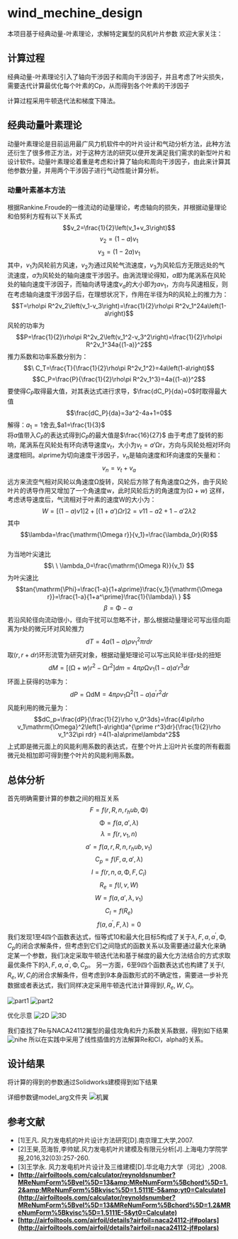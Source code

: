 # wind_mechine_design

本项目基于经典动量-叶素理论，求解特定翼型的风机叶片参数
欢迎大家关注：



## 计算过程
经典动量-叶素理论引入了轴向干涉因子和周向干涉因子，并且考虑了叶尖损失，需要迭代计算最优化每个叶素的Cp，从而得到各个叶素的干涉因子

计算过程采用牛顿迭代法和梯度下降法。

## 经典动量叶素理论
动量叶素理论是目前运用最广风力机软件中的叶片设计和气动分析方法，此种方法还衍生了很多修正方法，对于这种方法的研究以便开发满足我们需求的新型叶片和设计软件。动量叶素理论着重是考虑和计算了轴向和周向干涉因子，由此来计算其他参数分量，并用两个干涉因子进行气动性能计算分析。

### 动量叶素基本方法
根据Rankine.Froude的一维流动的动量理论，考虑轴向的损失，并根据动量理论和伯努利方程有以下关系式
$$v_2=\frac{1}{2}\left(v_1+v_3\right)$$
$$v_2=(1-a)v_1$$
$$v_3=(1-2a)v_1$$
其中，$v_1$为风轮前方风速，$v_2$为通过风轮气流速度，$v_3$为风轮后方无限远处的气流速度，$a$为风轮处的轴向速度干涉因子。由涡流理论得知，$a$即为尾涡系在风轮处的轴向速度干涉因子，而轴向诱导速度$v_a$的大小即为$av_1$，方向与风速相反，则在考虑轴向速度干涉因子后，在理想状况下，作用在半径为R的风轮上的推力为：
$$T=\rho\pi R^2v_2\left(v_1-v_3\right)=\frac{1}{2}\rho\pi R^2v_1^24a\left(1-a\right)$$
风轮的功率为
$$P=\frac{1}{2}\rho\pi R^2v_2\left(v_1^2-v_3^2\right)=\frac{1}{2}\rho\pi R^2v_1^34a{(1-a)}^2$$
推力系数和功率系数分别为：
$$\ C_T=\frac{T}{\frac{1}{2}\rho\pi R^2v_1^2}=4a\left(1-a\right)$$
$$C_P=\frac{P}{\frac{1}{2}\rho\pi R^2v_1^3}=4a{(1-a)}^2$$
要使得$C_P$取得最大值，对其表达式进行求导，$\frac{dC_P}{da}=0$时取得最大值
$$\frac{dC_P}{da}=3a^2-4a+1=0$$
解得：$a_1=1$舍去,$a1=\frac{1}{3}$  
将$a$值带入$C_P$的表达式得到$C_P$的最大值是$\frac{16}{27}$
由于考虑了旋转的影响，尾涡系在风轮处有环向诱导速度$v_t$，大小为$v_t=a\prime\mathrm{\Omega r}$，方向与风轮处相对环向速度相同。a\prime为切向速度干涉因子，$v_n$是轴向速度和环向速度的矢量和：
$$v_n=v_t+v_a$$
远方来流空气相对风轮以角速度$\mathrm{\Omega}$旋转，风轮后方除了有角速度$\mathrm{\Omega}$之外，由于风轮叶片的诱导作用又增加了一个角速度w，此时风轮后方的角速度为$(\mathrm{\Omega}+w)$
这样，考虑诱导速度后，气流相对于叶素的速度W的大小为：
$$W=[(1-a)v1]2+[(1+a')Ωr]2=v11-a2+1-a'2λ2$$ 
其中
$$\lambda=\frac{\mathrm{\Omega r}}{v_1}=\frac{\lambda_0r}{R}$$    
为当地叶尖速比
$$\ \ \lambda_0=\frac{\mathrm{\Omega R}}{v_1} $$
为叶尖速比
$$tan{\mathrm{\Phi}=\frac{1-a}{1+a\prime}\frac{v_1}{\mathrm{\Omega r}}=\frac{1-a}{1+a^\prime}\frac{1}{\lambda}\ } $$
$$\beta=\mathrm{\Phi}-\alpha\  $$
若沿风轮径向流动很小，径向干扰可以忽略不计，那么根据动量理论可写出径向距离为r处的微元环对风轮推力
$$dT=4a\left(1-a\right)\rho v_1^2\pi rdr $$
取$(r,r+dr)$环形流管为研究对象，根据动量矩理论可以写出风轮半径r处的扭矩
$$dM=\left[\left(\mathrm{\Omega}+w\right)r^2-\mathrm{\Omega}r^2\right]dm=4\pi\rho\mathrm{\Omega}v_1(1-a)a\prime r^3dr$$
环面上获得的功率为：
$$dP=\mathrm{\Omega dM}=4\pi\rho v_1\mathrm{\Omega}^2\left(1-a\right)a^\prime r^2dr$$
风能利用的微元量为：
$$dC_p=\frac{dP}{\frac{1}{2}\rho v_0^3ds}=\frac{4\pi\rho v_1\mathrm{\Omega}^2\left(1-a\right)a^{\prime r^3}dr}{\frac{1}{2}\rho v_1^32\pi rdr}
=4(1-a)a\prime\lambda^2$$
上式即是微元面上的风能利用系数的表达式，在整个叶片上沿叶片长度的所有截面微元处相加即可得到整个叶片的风能利用系数。

## 总体分析

首先明确需要计算的参数之间的相互关系
$$F=f(r,R,n,r_hub,\mathrm{\Phi})$$
$$\mathrm{\Phi}=f(a,a\prime,\lambda)$$
$$\lambda=f(r,v_1,n) $$
$$a\prime=f(a,r,R,n,r_hub,v_1) $$
$$C_p=f(F,a,a\prime,\lambda) $$
$$l=f(r,n,a,\mathrm{\Phi},F,C_l)$$
$$R_e=f(l,v,W) $$
$$W=f(a,a\prime,\lambda,v_1) $$
$$C_l=f(R_e)$$
$$f\left(a,a^\prime,F,\lambda\right)=0$$
我们发现1至4四个函数表达式，恒等式10和最大化目标5构成了关于$\lambda,F,a,a^\prime,\mathrm{\Phi},C_p$的闭合求解条件，但考虑到它们之间隐式的函数关系以及需要通过最大化来确定某一个参数，我们决定采取牛顿迭代法和基于梯度的最大化方法结合的方式求取最优条件下的$\lambda,F,a,a^\prime,\mathrm{\Phi},C_p$。
另一方面，6至9四个函数表达式也构建了关于$l,R_e,W,C_l$的闭合求解条件，但考虑到9本身函数形式的不确定性，需要进一步补充数据或者表达式，我们同样决定采用牛顿迭代法计算得到$l,R_e,W,C_l$。

![part1](doc/part1.png)
![part2](doc/part2.png)

优化示意
![2D](doc/N1.gif)
![3D](doc/3D2.gif)

我们查找了Re与NACA24112翼型的最佳攻角和升力系数关系数据，得到如下结果
![nihe](doc/拟合.png)
所以在实践中采用了线性插值的方法解算Re和Cl，alpha的关系。



## 设计结果
将计算的得到的参数通过Solidworks建模得到如下结果

详细参数键model_arg文件夹
![机翼](doc/机翼设计.png)

## 参考文献

- [1]王凡. 风力发电机的叶片设计方法研究[D].南京理工大学,2007.
- [2]王昊,范海哲,李帅斌.风力发电机叶片建模及有限元分析[J].上海电力学院学报,2016,32(03):257-260.
- [3]王学永. 风力发电机叶片设计及三维建模[D].华北电力大学（河北）,2008.
- **[http://airfoiltools.com/calculator/reynoldsnumber?MReNumForm%5Bvel%5D=13&amp;MReNumForm%5Bchord%5D=1.2&amp;MReNumForm%5Bkvisc%5D=1.5111E-5&amp;yt0=Calculate](http://airfoiltools.com/calculator/reynoldsnumber?MReNumForm%5Bvel%5D=13&MReNumForm%5Bchord%5D=1.2&MReNumForm%5Bkvisc%5D=1.5111E-5&yt0=Calculate)**
- **[http://airfoiltools.com/airfoil/details?airfoil=naca24112-jf#polars](http://airfoiltools.com/airfoil/details?airfoil=naca24112-jf#polars)**
